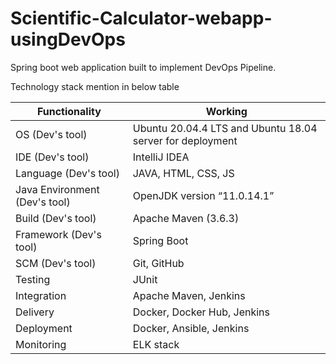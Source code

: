 # Scientific-Calculator-webapp-usingDevOps

Spring boot web application built to implement DevOps Pipeline.


Technology stack mention in below table

| Functionality    | Working       |
| ---------------  | ------------- |
| OS (Dev's tool)  | Ubuntu 20.04.4 LTS and Ubuntu 18.04 server for deployment |
| IDE (Dev's tool)     | IntelliJ IDEA  |
| Language (Dev's tool)  | JAVA, HTML, CSS, JS  |
| Java Environment (Dev's tool)  | OpenJDK version “11.0.14.1”  |
| Build (Dev's tool)     | Apache Maven (3.6.3)  |
| Framework (Dev's tool)  | Spring Boot  |
| SCM (Dev's tool)     | Git, GitHub  |
| Testing  | JUnit  |
| Integration    | Apache Maven, Jenkins  |
| Delivery     | Docker, Docker Hub, Jenkins  |
| Deployment  | Docker, Ansible, Jenkins  |
| Monitoring     | ELK stack  |
